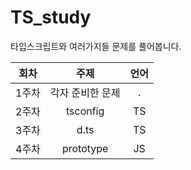 # TS_study     
타입스크립트와 여러가지들 문제를 풀어봅니다.
   
|회차|주제|언어|
|:------:|:-------------------:|:-----------------:|
|1주차|각자 준비한 문제|.|
|2주차|tsconfig|TS|
|3주차|d.ts|TS|
|4주차|prototype|JS|
